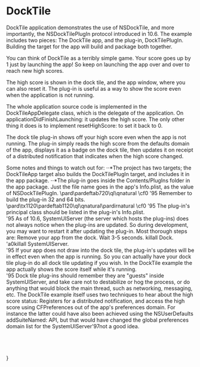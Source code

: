 # DockTile

DockTile application demonstrates the use of NSDockTile, and more importantly, the NSDockTilePlugIn protocol introduced in 10.6.   The example includes two pieces:  The DockTile app, and the plug-in, DockTilePlugIn.  Building the target for the app will build and package both together.

You can think of DockTile as a terribly simple game. Your score goes up by 1 just by launching the app!  So keep on launching the app over and over to reach new high scores.

The high score is shown in the dock tile, and the app window, where you can also reset it.  The plug-in is useful as a way to show the score even when the application is not running.

The whole application source code is implemented in the DockTileAppDelegate class, which is the delegate of the application. On applicationDidFinishLaunching: it updates the high score. The only other thing it does is to implement resetHighScore: to set it back to 0.

The dock tile plug-in shows off your high score even when the app is not running. The plug-in simply reads the high score from the defaults domain of the app, displays it as a badge on the dock tile, then updates it on receipt of a distributed notification that indicates when the high score changed.

Some notes and things to watch out for:
⋅⋅*The project has two targets; the DockTileApp target also builds the DockTilePlugIn target, and includes it in the app package.
⋅⋅*The plug-in goes inside the Contents/PlugIns folder in the app package. Just the file name goes in the app's Info.plist, as the value of NSDockTilePlugIn.
\pard\pardeftab720\ql\qnatural
\cf0 \'95 Remember to build the plug-in 32 and 64 bits.\
\pard\tx1120\pardeftab1120\ql\qnatural\pardirnatural
\cf0 \'95 The plug-in's principal class should be listed in the plug-in's Info.plist.\
\'95 As of 10.6, SystemUIServer (the server which hosts the plug-ins) does not always notice when the plug-ins are updated. So during development, you may want to restart it after updating the plug-in.  Most thorough steps are: Remove your app from the dock. Wait 3-5 seconds. killall Dock. \'a0killall SystemUIServer.\
\'95 If your app does not draw into the dock tile, the plug-in's updates will be in effect even when the app is running.  So you can actually have your dock tile plug-in do all dock tile updating if you wish.  In the DockTile example the app actually shows the score itself while it's running.\
\'95 Dock tile plug-ins should remember they are "guests" inside SystemUIServer, and take care not to destabilize or hog the process, or do anything that would block the main thread, such as networking, messaging, etc.  The DockTile example itself uses two techniques to hear about the high score status: Registers for a distributed notification, and access the high score using CFPreferences out of the app's preferences domain.  For instance the latter could have also been achieved using the NSUserDefaults addSuiteNamed: API, but that would have changed the global preferences domain list for the SystemUIServer\'97not a good idea.\
\
\
\
\
}
